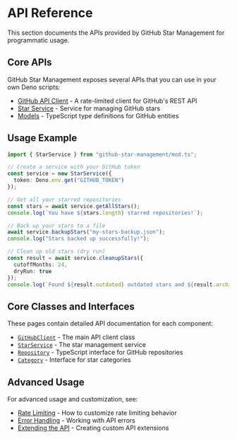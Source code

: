 # API Reference

This section documents the APIs provided by GitHub Star Management for programmatic usage.

## Core APIs

GitHub Star Management exposes several APIs that you can use in your own Deno scripts:

- [GitHub API Client](github-client.md) - A rate-limited client for GitHub's REST API
- [Star Service](star-service.md) - Service for managing GitHub stars
- [Models](models.md) - TypeScript type definitions for GitHub entities

## Usage Example

```typescript
import { StarService } from "github-star-management/mod.ts";

// Create a service with your GitHub token
const service = new StarService({ 
  token: Deno.env.get("GITHUB_TOKEN") 
});

// Get all your starred repositories
const stars = await service.getAllStars();
console.log(`You have ${stars.length} starred repositories!`);

// Back up your stars to a file
await service.backupStars("my-stars-backup.json");
console.log("Stars backed up successfully!");

// Clean up old stars (dry run)
const result = await service.cleanupStars({ 
  cutoffMonths: 24,
  dryRun: true 
});
console.log(`Found ${result.outdated} outdated stars and ${result.archived} archived repositories.`);
```

## Core Classes and Interfaces

These pages contain detailed API documentation for each component:

- [`GitHubClient`](github-client.md) - The main API client class
- [`StarService`](star-service.md) - The star management service
- [`Repository`](models.md#repository) - TypeScript interface for GitHub repositories
- [`Category`](models.md#category) - Interface for star categories

## Advanced Usage

For advanced usage and customization, see:

- [Rate Limiting](rate-limiting.md) - How to customize rate limiting behavior
- [Error Handling](error-handling.md) - Working with API errors
- [Extending the API](extending.md) - Creating custom API extensions